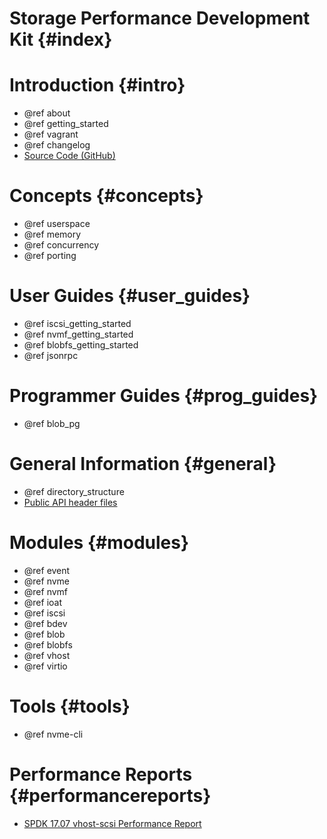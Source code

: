 # Storage Performance Development Kit {#index}

# Introduction {#intro}

- @ref about
- @ref getting_started
- @ref vagrant
- @ref changelog
- [Source Code (GitHub)](https://github.com/spdk/spdk/)

# Concepts {#concepts}

- @ref userspace
- @ref memory
- @ref concurrency
- @ref porting

# User Guides {#user_guides}

- @ref iscsi_getting_started
- @ref nvmf_getting_started
- @ref blobfs_getting_started
- @ref jsonrpc

# Programmer Guides {#prog_guides}

- @ref blob_pg

# General Information {#general}

- @ref directory_structure
- [Public API header files](files.html)

# Modules {#modules}

- @ref event
- @ref nvme
- @ref nvmf
- @ref ioat
- @ref iscsi
- @ref bdev
- @ref blob
- @ref blobfs
- @ref vhost
- @ref virtio

# Tools {#tools}

- @ref nvme-cli

# Performance Reports {#performancereports}

- [SPDK 17.07 vhost-scsi Performance Report](https://ci.spdk.io/download/performance-reports/SPDK17_07_vhost_scsi_performance_report.pdf)

